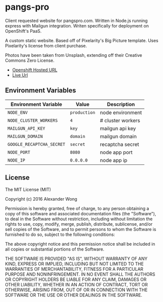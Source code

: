 # pangs-pro
Client requested website for pangspro.com. Written in Node.js running express with Mailgun integration. Writen specifically for deployment on OpenShift's PaaS.

A custom static website. Based off of Pixelarity's Big Picture template. Uses Pixelarity's license from client purchase.

Photos have been taken from Unsplash, extending off their Creative Commons Zero License.

* [Openshift Hosted URL](https://website-pangspro.rhcloud.com)
* [Live Url](https://www.pangspro.com/)

## Environment Variables

| Environment Variable      | Value        | Description       |
|---------------------------|--------------|-------------------|
| `NODE_ENV`                | `production` | node environment  |
| `NODE_CLUSTER_WORKERS`    | `4`          | # cluster workers |
| `MAILGUN_API_KEY`         | `key`        | mailgun api key   |
| `MAILGUN_DOMAIN`          | `domain`     | mailgun domain    |
| `GOOGLE_RECAPTCHA_SECRET` | `secret`     | recaptcha secret  |
| `NODE_PORT`               | `8080`       | node app port     |
| `NODE_IP`                 | `0.0.0.0`    | node app ip       |

## License

The MIT License (MIT)

Copyright (c) 2016 Alexander Wong

Permission is hereby granted, free of charge, to any person obtaining a copy
of this software and associated documentation files (the "Software"), to deal
in the Software without restriction, including without limitation the rights
to use, copy, modify, merge, publish, distribute, sublicense, and/or sell
copies of the Software, and to permit persons to whom the Software is
furnished to do so, subject to the following conditions:

The above copyright notice and this permission notice shall be included in all
copies or substantial portions of the Software.

THE SOFTWARE IS PROVIDED "AS IS", WITHOUT WARRANTY OF ANY KIND, EXPRESS OR
IMPLIED, INCLUDING BUT NOT LIMITED TO THE WARRANTIES OF MERCHANTABILITY,
FITNESS FOR A PARTICULAR PURPOSE AND NONINFRINGEMENT. IN NO EVENT SHALL THE
AUTHORS OR COPYRIGHT HOLDERS BE LIABLE FOR ANY CLAIM, DAMAGES OR OTHER
LIABILITY, WHETHER IN AN ACTION OF CONTRACT, TORT OR OTHERWISE, ARISING FROM,
OUT OF OR IN CONNECTION WITH THE SOFTWARE OR THE USE OR OTHER DEALINGS IN THE
SOFTWARE.
